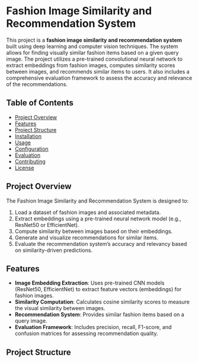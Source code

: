# Fashion Image Similarity and Recommendation System

This project is a **fashion image similarity and recommendation system** built using deep learning and computer vision techniques. The system allows for finding visually similar fashion items based on a given query image. The project utilizes a pre-trained convolutional neural network to extract embeddings from fashion images, computes similarity scores between images, and recommends similar items to users. It also includes a comprehensive evaluation framework to assess the accuracy and relevance of the recommendations.

## Table of Contents
- [Project Overview](#project-overview)
- [Features](#features)
- [Project Structure](#project-structure)
- [Installation](#installation)
- [Usage](#usage)
- [Configuration](#configuration)
- [Evaluation](#evaluation)
- [Contributing](#contributing)
- [License](#license)

## Project Overview

The Fashion Image Similarity and Recommendation System is designed to:
1. Load a dataset of fashion images and associated metadata.
2. Extract embeddings using a pre-trained neural network model (e.g., ResNet50 or EfficientNet).
3. Compute similarity between images based on their embeddings.
4. Generate and visualize recommendations for similar items.
5. Evaluate the recommendation system’s accuracy and relevancy based on similarity-driven predictions.

## Features

- **Image Embedding Extraction**: Uses pre-trained CNN models (ResNet50, EfficientNet) to extract feature vectors (embeddings) for fashion images.
- **Similarity Computation**: Calculates cosine similarity scores to measure the visual similarity between images.
- **Recommendation System**: Provides similar fashion items based on a query image.
- **Evaluation Framework**: Includes precision, recall, F1-score, and confusion matrices for assessing recommendation quality.

## Project Structure

